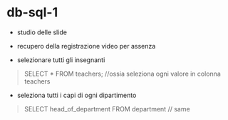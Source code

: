 # db-sql-1

- studio delle slide
- recupero della registrazione video per assenza

- selezionare tutti gli insegnanti
> SELECT * FROM teachers; //ossia seleziona ogni valore in colonna teachers

- seleziona tutti i capi di ogni dipartimento
> SELECT head_of_department FROM department // same

